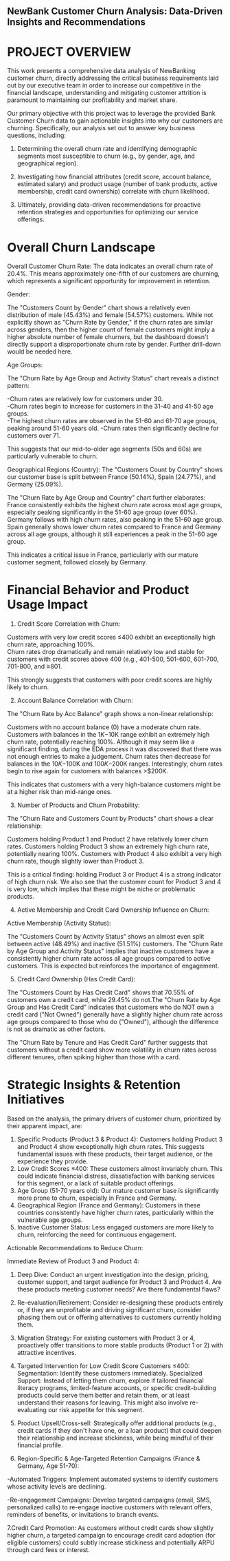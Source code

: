 ## NewBank Customer Churn Analysis: Data-Driven Insights and Recommendations

# PROJECT OVERVIEW
This work presents a comprehensive data analysis of  NewBanking customer churn, directly addressing the critical business requirements laid out by our executive team in order to increase our competitive in the financial landscape, understanding and mitigating customer attrition is paramount to maintaining our profitability and market share.

Our primary objective with this project was to leverage the provided Bank Customer Churn data to gain actionable insights into why our customers are churning. Specifically, our analysis set out to answer key business questions, including:

  1. Determining the overall churn rate and identifying demographic segments most susceptible to churn (e.g., by gender, age, and geographical region).

  2. Investigating how financial attributes (credit score, account balance, estimated salary) and product usage (number of bank products, active membership, credit card ownership)            correlate with churn likelihood.

  3. Ultimately, providing data-driven recommendations for proactive retention strategies and opportunities for optimizing our service offerings.


# Overall Churn Landscape

Overall Customer Churn Rate:
The data indicates an overall churn rate of 20.4%. This means approximately one-fifth of our customers are churning, which represents a significant opportunity for improvement in retention.

Gender:

The "Customers Count by Gender" chart shows a relatively even distribution of male (45.43%) and female (54.57%) customers. While not explicitly shown as "Churn Rate by Gender," if the churn rates are similar across genders, then the higher count of female customers might imply a higher absolute number of female churners, but the dashboard doesn't directly support a disproportionate churn rate by gender. Further drill-down would be needed here.

Age Groups:

The "Churn Rate by Age Group and Activity Status" chart reveals a distinct pattern:

  -Churn rates are relatively low for customers under 30.  
  -Churn rates begin to increase for customers in the 31-40 and 41-50 age groups.  
  -The highest churn rates are observed in the 51-60 and 61-70 age groups, peaking around 51-60 years old.
  -Churn rates then significantly decline for customers over 71.

This suggests that our mid-to-older age segments (50s and 60s) are particularly vulnerable to churn.

Geographical Regions (Country): The "Customers Count by Country" shows our customer base is split between France (50.14%), Spain (24.77%), and Germany (25.09%).

The "Churn Rate by Age Group and Country" chart further elaborates: France consistently exhibits the highest churn rate across most age groups, especially peaking significantly in the 51-60 age group (over 60%). Germany follows with high churn rates, also peaking in the 51-60 age group. Spain generally shows lower churn rates compared to France and Germany across all age groups, although it still experiences a peak in the 51-60 age group.

This indicates a critical issue in France, particularly with our mature customer segment, followed closely by Germany.


# Financial Behavior and Product Usage Impact

1. Credit Score Correlation with Churn:

Customers with very low credit scores ≤400 exhibit an exceptionally high churn rate, approaching 100%.  
Churn rates drop dramatically and remain relatively low and stable for customers with credit scores above 400 (e.g., 401-500, 501-600, 601-700, 701-800, and ≥801.

This strongly suggests that customers with poor credit scores are highly likely to churn.


2. Account Balance Correlation with Churn:

The "Churn Rate by Acc Balance" graph shows a non-linear relationship:

Customers with no account balance (0) have a moderate churn rate. Customers with balances in the $1K-$10K range exhibit an extremely high churn rate, potentially reaching 100%. Although it may seem like a significant finding, during the EDA process it was discovered that there was not enough entries to make a judgement. Churn rates then decrease for balances in the $10K-$100K and $100K-$200K ranges. Interestingly, churn rates begin to rise again for customers with balances >$200K.

This indicates that customers with a very high-balance customers might be at a higher risk than mid-range ones.


3. Number of Products and Churn Probability:

The "Churn Rate and Customers Count by Products" chart shows a clear relationship:

Customers holding Product 1 and Product 2 have relatively lower churn rates. Customers holding Product 3 show an extremely high churn rate, potentially nearing 100%. Customers with Product 4 also exhibit a very high churn rate, though slightly lower than Product 3.

This is a critical finding: holding Product 3 or Product 4 is a strong indicator of high churn risk. We also see that the customer count for Product 3 and 4 is very low, which implies that these might be niche or problematic products.


4. Active Membership and Credit Card Ownership Influence on Churn:

Active Membership (Activity Status):

The "Customers Count by Activity Status" shows an almost even split between active (48.49%) and inactive (51.51%) customers. The "Churn Rate by Age Group and Activity Status" implies that inactive customers have a consistently higher churn rate across all age groups compared to active customers. This is expected but reinforces the importance of engagement.


5. Credit Card Ownership (Has Credit Card):

The "Customers Count by Has Credit Card" shows that 70.55% of customers own a credit card, while 29.45% do not.The "Churn Rate by Age Group and Has Credit Card" indicates that customers who do NOT own a credit card ("Not Owned") generally have a slightly higher churn rate across age groups compared to those who do ("Owned"), although the difference is not as dramatic as other factors.

The "Churn Rate by Tenure and Has Credit Card" further suggests that customers without a credit card show more volatility in churn rates across different tenures, often spiking higher than those with a card.

# Strategic Insights & Retention Initiatives

Based on the analysis, the primary drivers of customer churn, prioritized by their apparent impact, are:

1. Specific Products (Product 3 & Product 4): Customers holding Product 3 and Product 4 show exceptionally high churn rates. This suggests fundamental issues with these products, their target audience, or the experience they provide.
2. Low Credit Scores ≤400: These customers almost invariably churn. This could indicate financial distress, dissatisfaction with banking services for this segment, or a lack of suitable product offerings.
3. Age Group (51-70 years old): Our mature customer base is significantly more prone to churn, especially in France and Germany.
4. Geographical Region (France and Germany): Customers in these countries consistently have higher churn rates, particularly within the vulnerable age groups.
5. Inactive Customer Status: Less engaged customers are more likely to churn, reinforcing the need for continuous engagement.


Actionable Recommendations to Reduce Churn:

Immediate Review of Product 3 and Product 4:

1. Deep Dive: Conduct an urgent investigation into the design, pricing, customer support, and target audience for Product 3 and Product 4. Are these products meeting customer needs? Are there fundamental flaws?

2. Re-evaluation/Retirement: Consider re-designing these products entirely or, if they are unprofitable and driving significant churn, consider phasing them out or offering alternatives to customers currently holding them.

3. Migration Strategy: For existing customers with Product 3 or 4, proactively offer transitions to more stable products (Product 1 or 2) with attractive incentives.

4. Targeted Intervention for Low Credit Score Customers ≤400: Segmentation: Identify these customers immediately. Specialized Support: Instead of letting them churn, explore if tailored financial literacy programs, limited-feature accounts, or specific credit-building products could serve them better and retain them, or at least understand their reasons for leaving. This might also involve re-evaluating our risk appetite for this segment.

5. Product Upsell/Cross-sell: Strategically offer additional products (e.g., credit cards if they don't have one, or a loan product) that could deepen their relationship and increase stickiness, while being mindful of their financial profile.

6. Region-Specific & Age-Targeted Retention Campaigns (France & Germany, Age 51-70):

  -Automated Triggers: Implement automated systems to identify customers whose activity levels are declining.
  
  -Re-engagement Campaigns: Develop targeted campaigns (email, SMS, personalized calls) to re-engage inactive customers with relevant offers, reminders of benefits, or invitations to       branch events.

7.Credit Card Promotion: As customers without credit cards show slightly higher churn, a targeted campaign to encourage credit card adoption (for eligible customers) could subtly increase stickiness and potentially ARPU through card fees or interest.

